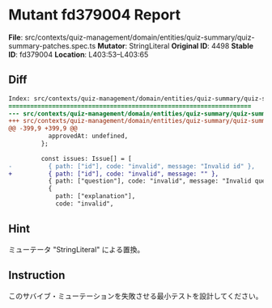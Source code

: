 # Mutant fd379004 Report

**File**: src/contexts/quiz-management/domain/entities/quiz-summary/quiz-summary-patches.spec.ts
**Mutator**: StringLiteral
**Original ID**: 4498
**Stable ID**: fd379004
**Location**: L403:53–L403:65

## Diff

```diff
Index: src/contexts/quiz-management/domain/entities/quiz-summary/quiz-summary-patches.spec.ts
===================================================================
--- src/contexts/quiz-management/domain/entities/quiz-summary/quiz-summary-patches.spec.ts	original
+++ src/contexts/quiz-management/domain/entities/quiz-summary/quiz-summary-patches.spec.ts	mutated #4498
@@ -399,9 +399,9 @@
           approvedAt: undefined,
         };
 
         const issues: Issue[] = [
-          { path: ["id"], code: "invalid", message: "Invalid id" },
+          { path: ["id"], code: "invalid", message: "" },
           { path: ["question"], code: "invalid", message: "Invalid question" },
           {
             path: ["explanation"],
             code: "invalid",
```

## Hint

ミューテータ "StringLiteral" による置換。

## Instruction

このサバイブ・ミューテーションを失敗させる最小テストを設計してください。
